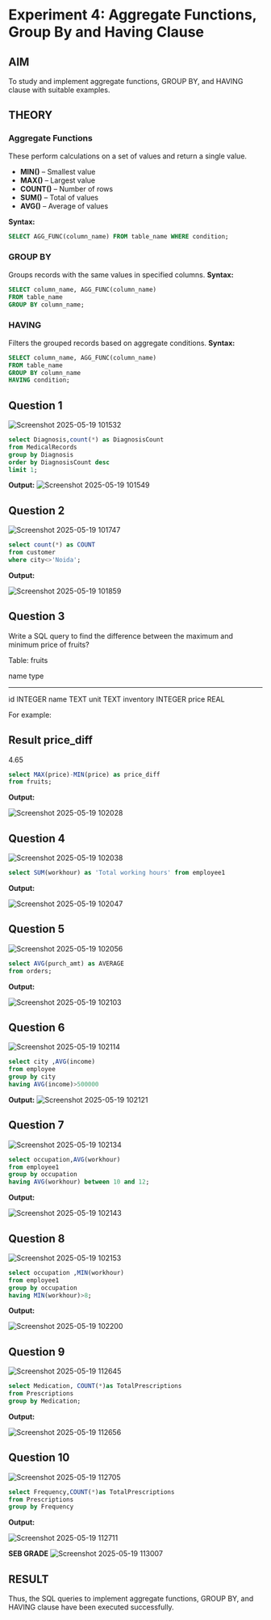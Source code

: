 # Experiment 4: Aggregate Functions, Group By and Having Clause

## AIM
To study and implement aggregate functions, GROUP BY, and HAVING clause with suitable examples.

## THEORY

### Aggregate Functions
These perform calculations on a set of values and return a single value.

- **MIN()** – Smallest value  
- **MAX()** – Largest value  
- **COUNT()** – Number of rows  
- **SUM()** – Total of values  
- **AVG()** – Average of values

**Syntax:**
```sql
SELECT AGG_FUNC(column_name) FROM table_name WHERE condition;
```
### GROUP BY
Groups records with the same values in specified columns.
**Syntax:**
```sql
SELECT column_name, AGG_FUNC(column_name)
FROM table_name
GROUP BY column_name;
```
### HAVING
Filters the grouped records based on aggregate conditions.
**Syntax:**
```sql
SELECT column_name, AGG_FUNC(column_name)
FROM table_name
GROUP BY column_name
HAVING condition;
```

**Question 1**
--
![Screenshot 2025-05-19 101532](https://github.com/user-attachments/assets/78d60dd9-b17e-440d-875d-3edd2b2a223a)

```sql
select Diagnosis,count(*) as DiagnosisCount
from MedicalRecords 
group by Diagnosis
order by DiagnosisCount desc
limit 1;
```

**Output:**
![Screenshot 2025-05-19 101549](https://github.com/user-attachments/assets/cc3d4ad1-df1f-49d9-9e2e-eecca0684aff)

**Question 2**
---
![Screenshot 2025-05-19 101747](https://github.com/user-attachments/assets/88ed3521-572a-4880-a6d4-517093869be5)


```sql
select count(*) as COUNT
from customer
where city<>'Noida';
```

**Output:**

![Screenshot 2025-05-19 101859](https://github.com/user-attachments/assets/36a71fae-a051-461c-8633-b355da7d7820)

**Question 3**
---
Write a SQL query to find the difference between the maximum and minimum price of fruits?

Table: fruits

name        type
----------  ----------
id          INTEGER
name        TEXT
unit        TEXT
inventory   INTEGER
price       REAL
 

For example:

Result
price_diff
----------
4.65


```sql
select MAX(price)-MIN(price) as price_diff
from fruits;
```

**Output:**

![Screenshot 2025-05-19 102028](https://github.com/user-attachments/assets/4678b64b-5341-4ee6-a398-15f9c2bb5324)

**Question 4**
---
![Screenshot 2025-05-19 102038](https://github.com/user-attachments/assets/181f202e-8947-417a-a5fd-2d6d4bc34a96)


```sql
select SUM(workhour) as 'Total working hours' from employee1
```

**Output:**

![Screenshot 2025-05-19 102047](https://github.com/user-attachments/assets/ca47c888-428d-42a2-905d-f7d249e24618)


**Question 5**
---
![Screenshot 2025-05-19 102056](https://github.com/user-attachments/assets/2eea2987-947c-4cef-9d9b-ec56eac3e5c2)


```sql
select AVG(purch_amt) as AVERAGE
from orders;
```

**Output:**

![Screenshot 2025-05-19 102103](https://github.com/user-attachments/assets/826acd89-46f7-45d2-8f1a-138f2815eb72)


**Question 6**
---
![Screenshot 2025-05-19 102114](https://github.com/user-attachments/assets/10b6b21d-0e83-4287-8070-3c36f7564aa2)


```sql
select city ,AVG(income)
from employee
group by city
having AVG(income)>500000
```

**Output:**
![Screenshot 2025-05-19 102121](https://github.com/user-attachments/assets/22e48860-932c-42f4-9fb9-65411889b467)



**Question 7**
---
![Screenshot 2025-05-19 102134](https://github.com/user-attachments/assets/6323fe60-c48b-4c9c-b7bd-6097c0ba247d)


```sql
select occupation,AVG(workhour)
from employee1
group by occupation
having AVG(workhour) between 10 and 12;
```

**Output:**

![Screenshot 2025-05-19 102143](https://github.com/user-attachments/assets/c42f1dfb-53dc-4639-8e2f-ac44210bcc2e)


**Question 8**
---
![Screenshot 2025-05-19 102153](https://github.com/user-attachments/assets/8cf859e6-78c2-42e1-a5c2-02e7cf9de35f)


```sql
select occupation ,MIN(workhour)
from employee1
group by occupation
having MIN(workhour)>8;
```

**Output:**

![Screenshot 2025-05-19 102200](https://github.com/user-attachments/assets/873de643-ed24-4a6a-9618-45311c9e5b28)

**Question 9**
---
![Screenshot 2025-05-19 112645](https://github.com/user-attachments/assets/88f6524f-81c5-4273-a4c4-f96f171f1071)


```sql
select Medication, COUNT(*)as TotalPrescriptions
from Prescriptions
group by Medication;
```

**Output:**

![Screenshot 2025-05-19 112656](https://github.com/user-attachments/assets/5e96541f-4765-480a-88c8-3cba739c4f74)

**Question 10**
---
![Screenshot 2025-05-19 112705](https://github.com/user-attachments/assets/23a424b7-ff91-437b-966d-1736f203466d)

```sql
select Frequency,COUNT(*)as TotalPrescriptions
from Prescriptions 
group by Frequency
```

**Output:**

![Screenshot 2025-05-19 112711](https://github.com/user-attachments/assets/0d3bab52-36f8-427e-9223-5514f0474aa4)

**SEB GRADE**
![Screenshot 2025-05-19 113007](https://github.com/user-attachments/assets/5e2eee4a-89d4-436b-918f-980d6c635596)

## RESULT
Thus, the SQL queries to implement aggregate functions, GROUP BY, and HAVING clause have been executed successfully.
